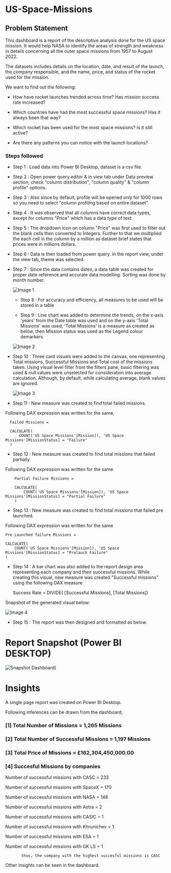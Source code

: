 # US-Space-Missions

## Problem Statement

This dashboard is a report of the descriptive analysis done for the US space mission. It would help NASA to identify the areas of strength and weakness in details concerning all the outer space missions from 1957 to August 2022.

The datasets includes details on the location, date, and result of the launch, the company responsible, and the name, price, and status of the rocket used for the mission.

We want to find out the following:

- How have rocket launches trended across time? Has mission success rate increased?

- Which countries have had the most successful space missions? Has it always been that way?

- Which rocket has been used for the most space missions? Is it still active?

- Are there any patterns you can notice with the launch locations?

                                                                                                                                                        
### Steps followed 

- Step 1 : Load data into Power BI Desktop, dataset is a csv file.
- Step 2 : Open power query editor & in view tab under Data preview section, check "column distribution", "column quality" & "column profile" options.
- Step 3 : Also since by default, profile will be opened only for 1000 rows so you need to select "column profiling based on entire dataset".
- Step 4 : It was observed that all columns have correct data types, except for columns "Price" which has a data type of text.
- Step 5 : The dropdown icon on column "Price" was first used to filter out the blank cells then converted to Integers. Further to that we multiplied the each cell in the column by a million as dataset brief states that prices were in millions dollars.
- Step 6 : Data is then loaded from power query. In the report view, under the view tab, theme was selected.
- Step 7 : Since the data contains dates, a data table was created for proper date reference and accurate data modelling. Sorting was done by month number. 

   ![Image 1](https://github.com/Dave-Ope/US-Space-Missions/assets/144362123/4c128440-4126-4921-8f15-71236f70223b)

  
  - Step 8 : For accuracy and efficiency, all measures to be used will be stored in a table
    
  - Step 9 : Line chart was added to determine the trends, on the x-axis 'years' from the Date table was used and on the y-axis 'Total Missions' was used, 'Total Missions' is a measure as created as below, then Mission status was used as the Legend colour demarkers
  
  ![Image 2](https://github.com/Dave-Ope/US-Space-Missions/assets/144362123/263a7a4d-251e-47b9-85e3-b47ef7ec406d)

- Step 10 : Three card visuals were added to the canvas, one representing Total missions, Successful Missions and Total cost of the missions taken.
      Using visual level filter from the filters pane, basic filtering was used & null values were unselected for consideration into average calculation.
      Although, by default, while calculating average, blank values are ignored.
  
  ![Image 3](https://github.com/Dave-Ope/US-Space-Missions/assets/144362123/1d977782-7edd-4a65-b4fd-31a0f9302dae)

- Step 11 : New measure was created to find total failed missions.

Following DAX expression was written for the same,
     
      Failed Missions = 
      
      CALCULATE(
          COUNT('US Space Missions'[Mission]), 'US Space Missions'[MissionStatus] = "Failure"
      )

- Step 12 : New measure was created to find total missions that failed partially.

Following DAX expression was written for the same
        
        Partial Failure Missions = 
        
        CALCULATE(
            COUNT('US Space Missions'[Mission]), 'US Space Missions'[MissionStatus] = "Partial Failure"
        )
        
- Step 13 : New measure was created to find total missions that failed pre launched.

Following DAX expression was written for the same
   
    Pre Launched failure Missions = 
    
    CALCULATE(
        COUNT('US Space Missions'[Mission]), 'US Space Missions'[MissionStatus] = "Prelauch Failure"
    )




- Step 14 : A bar chart was also added to the report design area representing each company and their successful missions. While creating this visual, new measure was created "Successful missions" using the following DAX measure

  Success Rate = DIVIDE( [Successful Missions], [Total Missions])

Snapshot of the generated visual below:


![Image 4](https://github.com/Dave-Ope/US-Space-Missions/assets/144362123/f7799e26-3180-4928-b9bd-1fc09682bdc5)

  
 - Step 15 : The report was then designed and formatted as below.
 
 
 # Report Snapshot (Power BI DESKTOP)
 
![Snapshot Dashboard)](https://github.com/Dave-Ope/US-Space-Missions/assets/144362123/3efd4aab-2b83-464d-a749-6a6fae141a55)

# Insights

A single page report was created on Power BI Desktop.

Following inferences can be drawn from the dashboard;

### [1] Total Number of Missions = 1,265 Missions

### [2] Total Number of Successful Missions = 1,197 Missions

### [3] Total Price of Missions = £162,304,450,000.00

### [4] Succesful Missions by companies

  Number of successful missions with CASC = 233

  Number of successful missions with SpaceX = 170

  Number of successful missions with NASA = 146

  Number of successful missions with Astra = 2

  Number of successful missions with CASIC = 1

  Number of successful missions with Khrunichev = 1

  Number of successful missions with ESA = 1

  Number of successful missions with GK LS = 1


           thus, the company with the highest succesful missions is CASC


Other insights can be seen in the dashboard.
